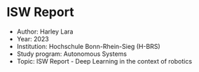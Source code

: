 # ISW Report

- Author: Harley Lara
- Year: 2023
- Institution: Hochschule Bonn-Rhein-Sieg (H-BRS)
- Study program: Autonomous Systems
- Topic: ISW Report - Deep Learning in the context of robotics
